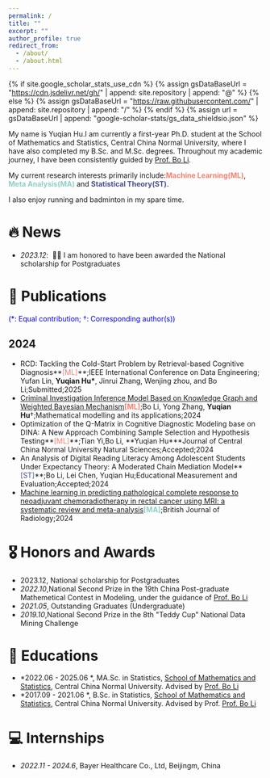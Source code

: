 ```yaml
---
permalink: /
title: ""
excerpt: ""
author_profile: true
redirect_from: 
  - /about/
  - /about.html
---
```


{% if site.google_scholar_stats_use_cdn %}
{% assign gsDataBaseUrl = "https://cdn.jsdelivr.net/gh/" | append: site.repository | append: "@" %}
{% else %}
{% assign gsDataBaseUrl = "https://raw.githubusercontent.com/" | append: site.repository | append: "/" %}
{% endif %}
{% assign url = gsDataBaseUrl | append: "google-scholar-stats/gs_data_shieldsio.json" %}

<span class='anchor' id='about-me'></span>


My name is Yuqian Hu.I am currently a first-year Ph.D. student at the School of Mathematics and Statistics, Central China Normal University, where I have also completed my B.Sc. and M.Sc. degrees. Throughout my academic journey, I have been consistently guided by [Prof. Bo Li](https://maths.ccnu.edu.cn/info/1040/18436.htm).

My current research interests primarily include:**<span style="color:#FA7F6F">Machine Learning(ML)</span>**, **<span style="color:#8ECFC9">Meta Analysis(MA)</span>** and **<span style="color:#4A4E8E">Statistical Theory(ST)</span>**. 

I also enjoy running and badminton in my spare time.

# 🔥 News
- *2023.12*: &nbsp;🎉🎉 I am honored to have been awarded the National scholarship for Postgraduates

# 📝 Publications
<span style="color:blue">(\*: Equal contribution; $\dagger$: Corresponding author(s))</span>
## 2024
- RCD: Tackling the Cold-Start Problem by Retrieval-based Cognitive Diagnosis**<span style="color:#FA7F6F">[ML]</span>**;IEEE International Conference on Data Engineering; Yufan Lin, **Yuqian Hu\***, Jinrui Zhang, Wenjing zhou, and Bo Li;Submitted;2025
- [Criminal Investigation Inference Model Based on Knowledge Graph and Weighted Bayesian Mechanism](https://qxyy.cbpt.cnki.net/WKD3/WebPublication/paperDigest.aspx?paperID=465d2cf3-31c0-4602-8f1c-c6de5edb68b1)**<span style="color:#FA7F6F">[ML]</span>**;Bo Li, Yong Zhang, **Yuqian Hu**$\dagger$;Mathematical modelling and its applications;2024
- Optimization of the Q-Matrix in Cognitive Diagnostic Modeling base on DINA: A New Approach Combining Sample Selection and Hypothesis Testing**<span style="color:#FA7F6F">[ML]</span>**;Tian Yi,Bo Li, **Yuqian Hu\***Journal of Central China Normal University Natural Sciences;Accepted;2024
- An Analysis of Digital Reading Literacy Among Adolescent Students Under Expectancy Theory: A Moderated Chain Mediation Model**<span style="color:#4A4E8E">[ST]</span>**;Bo Li, Lei Chen, Yuqian Hu;Educational Measurement and Evaluation;Accepted;2024
- [Machine learning in predicting pathological complete response to neoadjuvant chemoradiotherapy in rectal cancer using MRI: a systematic review and meta-analysis](https://academic.oup.com/bjr/article/97/1159/1243/7668440?login=true)**<span style="color:#8ECFC9">[MA]</span>**;British Journal of Radiology;2024



# 🎖 Honors and Awards
- 2023.12, National scholarship for Postgraduates
- *2022.10*,National Second Prize in the 19th China Post-graduate Mathemetical Contest in Modeling, under the guidance of [Prof. Bo Li](https://maths.ccnu.edu.cn/info/1040/18436.htm)
- *2021.05*, Outstanding Graduates (Undergraduate)
- *2019.10*,National Second Prize in the 8th "Teddy Cup" National Data Mining Challenge

# 📖 Educations
- *2022.06 - 2025.06 *, MA.Sc. in Statistics, [School of Mathematics and Statistics](http://maths.ccnu.edu.cn/), Central China Normal University. Advised by [Prof. Bo Li](https://maths.ccnu.edu.cn/info/1040/18436.htm)
- *2017.09 - 2021.06 *, B.Sc. in Statistics, [School of Mathematics and Statistics](http://maths.ccnu.edu.cn/), Central China Normal University. Advised by Prof. [Prof. Bo Li](https://maths.ccnu.edu.cn/info/1040/18436.htm)

# 💻 Internships
- *2022.11 - 2024.6*, Bayer Healthcare Co., Ltd, Beijingm, China
